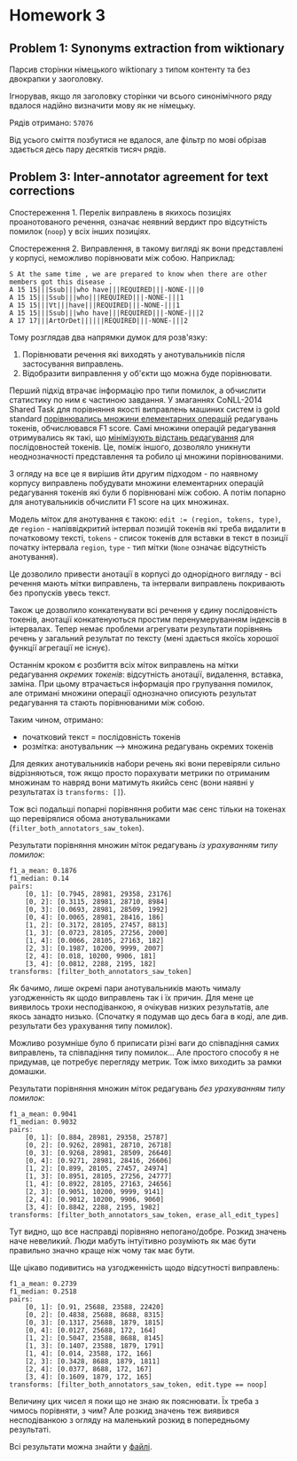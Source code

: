 
# Homework 3

## Problem 1: Synonyms extraction from wiktionary

Парсив сторінки німецького wiktionary з типом контенту та без двокрапки у заоголовку.

Ігнорував, якщо ля заголовку сторінки чи всього синонімічного ряду вдалося
надійно визначити мову як не німецьку.

Рядів отримано: `57076`

Від усього сміття позбутися не вдалося, але фільтр по мові обрізав
здається десь пару десятків тисяч рядів.


## Problem 3: Inter-annotator agreement for text corrections

Спостереження 1. Перелік виправлень в якихось позиціях проанотованого речення,
означає неявний вердикт про відсутність помилок (`noop`) у всіх інших позиціях.

Спостереження 2. Виправлення, в такому вигляді як вони представлені у корпусі,
неможливо порівнювати між собою. Наприклад:

    S At the same time , we are prepared to know when there are other members got this disease .
    A 15 15|||Ssub|||who have|||REQUIRED|||-NONE-|||0
    A 15 15|||Ssub|||who|||REQUIRED|||-NONE-|||1
    A 15 15|||Vt|||have|||REQUIRED|||-NONE-|||1
    A 15 15|||Ssub|||who have|||REQUIRED|||-NONE-|||2
    A 17 17|||ArtOrDet||||||REQUIRED|||-NONE-|||2

Тому розглядав два напрямки думок для розв'язку:
1. Порівнювати речення які виходять у анотувальників після застосування виправлень.
2. Відобразити виправлення у об'єкти що можна буде порівнювати.

Перший підхід втрачає інформацію про типи помилок, а обчислити статистику по ним є частиною завдання.
У змаганнях CoNLL-2014 Shared Task для порівняння якості виправлень машиних систем із gold standard
[порівнювались множини елементарних операцій][1] редагувань токенів, обчислювався F1 score.
Самі множини операцій редагування отримувались як такі, що
[мінімізують відстань редагування][2] для послідовностей токенів.
Це, поміж іншого, дозволяло уникнути неоднозначності представлення та робило ці множини порівнюваними.

[1]: https://www.aclweb.org/anthology/W14-1701/
[2]: https://www.aclweb.org/anthology/N12-1067/

З огляду на все це я вирішив йти другим підходом - по наявному корпусу виправлень побудувати множини
елементарних операцій редагування токенів які були б порівнювані між собою.
А потім попарно для анотувальників обчислити F1 score на цих множинах.

Модель міток для анотування є такою: `edit := (region, tokens, type)`, де
`region` - напіввідкритий інтервал позицій токенів які треба видалити в початковому тексті,
`tokens` - список токенів для вставки в текст в позиції початку інтервала `region`,
`type` - тип мітки (`None` означає відсутність анотування).

Це дозволило привести анотації в корпусі до однорідного вигляду -
всі речення мають мітки виправлень, та інтервали виправлень покривають без пропусків увесь текст.

Також це дозволило конкатенувати всі речення у єдину послідовність токенів,
анотації конкатенуються простим перенумеруванням індексів в інтервалах.
Тепер немає проблеми агрегувати результати порівнянь речень у загальний результат по тексту
(мені здається якоїсь хорошої функції агрегації не існує).

Останнім кроком є розбиття всіх міток виправлень на мітки редагування *окремих токенів*:
відсутність анотації, видалення, вставка, заміна.
При цьому втрачається інформація про групування помилок, але отримані множини
операції однозначно описують результат редагування та стають порівнюваними між собою.

Таким чином, отримано:
* початковий текст = послідовність токенів
* розмітка: анотувальник --> множина редагувань окремих токенів

Для деяких анотувальників набори речень які вони перевіряли сильно відрізняються,
тож якщо просто порахувати метрики по отриманим множинам то навряд вони матимуть
якийсь сенс (вони наявні у результатах із `transforms: []`).

Тож всі подальші попарні порівняння робити має сенс тільки на токенах що перевірялися
обома анотувальниками (`filter_both_annotators_saw_token`).

Результати порівняння множин міток редагувань *із урахуванням типу помилок*:

    f1_a_mean: 0.1876
    f1_median: 0.14
    pairs:
        [0, 1]: [0.7945, 28981, 29358, 23176]
        [0, 2]: [0.3115, 28981, 28710, 8984]
        [0, 3]: [0.0693, 28981, 28509, 1992]
        [0, 4]: [0.0065, 28981, 28416, 186]
        [1, 2]: [0.3172, 28105, 27457, 8813]
        [1, 3]: [0.0723, 28105, 27256, 2000]
        [1, 4]: [0.0066, 28105, 27163, 182]
        [2, 3]: [0.1987, 10200, 9999, 2007]
        [2, 4]: [0.018, 10200, 9906, 181]
        [3, 4]: [0.0812, 2288, 2195, 182]
    transforms: [filter_both_annotators_saw_token]

Як бачимо, лише окремі пари анотувальників мають чималу узгодженність як щодо виправлень так і їх причин.
Для мене це виявилось трохи несподіванкою, я очікував низких результатів, але якось занадто низько.
(Спочатку я подумав що десь бага в коді, але див. результати без урахування типу помилок).

Можливо розумніше було б приписати різні ваги до співпадіння самих виправлень,
та співпадіння типу помилок... Але простого способу я не придумав, це потребує перегляду метрик.
Тож імхо виходить за рамки домашки.

Результати порівняння множин міток редагувань *без урахуванням типу помилок*:

    f1_a_mean: 0.9041
    f1_median: 0.9032
    pairs:
        [0, 1]: [0.884, 28981, 29358, 25787]
        [0, 2]: [0.9262, 28981, 28710, 26718]
        [0, 3]: [0.9268, 28981, 28509, 26640]
        [0, 4]: [0.9271, 28981, 28416, 26606]
        [1, 2]: [0.899, 28105, 27457, 24974]
        [1, 3]: [0.8951, 28105, 27256, 24777]
        [1, 4]: [0.8922, 28105, 27163, 24656]
        [2, 3]: [0.9051, 10200, 9999, 9141]
        [2, 4]: [0.9012, 10200, 9906, 9060]
        [3, 4]: [0.8842, 2288, 2195, 1982]
    transforms: [filter_both_annotators_saw_token, erase_all_edit_types]

Тут видно, що все насправді порівняно непогано/добре.
Розкид значень наче невеликий.
Люди мабуть інтуїтивно розуміють як має бути правильно значно краще ніж чому так має бути.

Ще цікаво подивитись на узгодженність щодо відсутності виправлень:

    f1_a_mean: 0.2739
    f1_median: 0.2518
    pairs:
        [0, 1]: [0.91, 25688, 23588, 22420]
        [0, 2]: [0.4838, 25688, 8688, 8315]
        [0, 3]: [0.1317, 25688, 1879, 1815]
        [0, 4]: [0.0127, 25688, 172, 164]
        [1, 2]: [0.5047, 23588, 8688, 8145]
        [1, 3]: [0.1407, 23588, 1879, 1791]
        [1, 4]: [0.014, 23588, 172, 166]
        [2, 3]: [0.3428, 8688, 1879, 1811]
        [2, 4]: [0.0377, 8688, 172, 167]
        [3, 4]: [0.1609, 1879, 172, 165]
    transforms: [filter_both_annotators_saw_token, edit.type == noop]

Величину цих чисел я поки що не знаю як пояснювати. Їх треба з чимось порівняти, з чим?
Але розкид значень теж виявився несподіванкою з огляду на маленький розкид в попередньому результаті.

Всі результати можна знайти у [файлі](./output/3.agreement.results.yaml).
